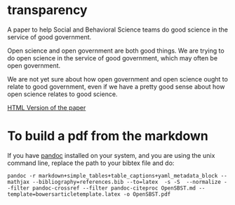 # transparency

A paper to help Social and Behavioral Science teams do good science in the service of good government.

Open science and open government are both good things. We are trying to do open
science in the service of good government, which may often be open government. 

We are not yet sure about how open government and open science ought to relate
to good government, even if we have a pretty good sense about how open science
relates to good science.

[HTML Version of the paper](http://htmlpreview.github.io/?https://github.com/sbstusa/transparency/blob/master/OpenSBST.html)

# To build a pdf from the markdown

If you have [pandoc](http://pandoc.org/getting-started.html) installed on your system, and you are using the unix command line, replace the path to your bibtex file and do:

```
pandoc -r markdown+simple_tables+table_captions+yaml_metadata_block --mathjax --bibliography=references.bib --to=latex  -s -S  --normalize --filter pandoc-crossref --filter pandoc-citeproc OpenSBST.md --template=bowersarticletemplate.latex -o OpenSBST.pdf
```

